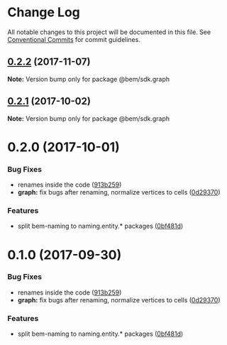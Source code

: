 # Change Log

All notable changes to this project will be documented in this file.
See [Conventional Commits](https://conventionalcommits.org) for commit guidelines.

<a name="0.2.2"></a>
## [0.2.2](https://github.com/bem/bem-sdk/compare/@bem/sdk.graph@0.2.0...@bem/sdk.graph@0.2.2) (2017-11-07)




**Note:** Version bump only for package @bem/sdk.graph

<a name="0.2.1"></a>
## [0.2.1](https://github.com/bem/bem-sdk/compare/@bem/sdk.graph@0.2.0...@bem/sdk.graph@0.2.1) (2017-10-02)




**Note:** Version bump only for package @bem/sdk.graph

<a name="0.2.0"></a>
# 0.2.0 (2017-10-01)


### Bug Fixes

* renames inside the code ([913b259](https://github.com/bem/bem-sdk/commit/913b259))
* **graph:** fix bugs after renaming, normalize vertices to cells ([0d29370](https://github.com/bem/bem-sdk/commit/0d29370))


### Features

* split bem-naming to naming.entity.* packages ([0bf481d](https://github.com/bem/bem-sdk/commit/0bf481d))




<a name="0.1.0"></a>
# 0.1.0 (2017-09-30)


### Bug Fixes

* renames inside the code ([913b259](https://github.com/bem/bem-sdk/commit/913b259))
* **graph:** fix bugs after renaming, normalize vertices to cells ([0d29370](https://github.com/bem/bem-sdk/commit/0d29370))


### Features

* split bem-naming to naming.entity.* packages ([0bf481d](https://github.com/bem/bem-sdk/commit/0bf481d))
